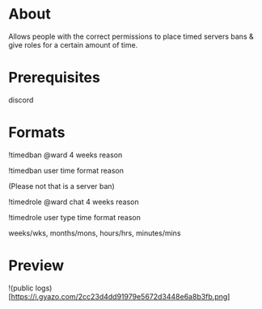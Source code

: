 # About
Allows people with the correct permissions to place timed servers bans &amp; give roles for a certain amount of time.

# Prerequisites
discord

# Formats
!timedban @ward 4 weeks reason

!timedban user time format reason

(Please not that is a server ban)

!timedrole @ward chat 4 weeks reason

!timedrole user type time format reason

weeks/wks, months/mons, hours/hrs, minutes/mins

# Preview
!(public logs)[https://i.gyazo.com/2cc23d4dd91979e5672d3448e6a8b3fb.png]
